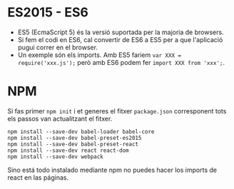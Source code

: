 # ES2015 - ES6
- ES5 (EcmaScript 5) és la versió suportada per la majoria de browsers.
- Si fem el codi en ES6, cal convertir de ES6 a ES5 per a que l'aplicació pugui
  correr en el browser.
- Un exemple són els imports. Amb ES5 fariem `var XXX = require('xxx.js');` però
  amb ES6 podem fer `import XXX from 'xxx';`.

# NPM
Si fas primer `npm init` i et generes el fitxer `package.json` corresponent tots
els passos van actualitzant el fitxer.

```
npm install --save-dev babel-loader babel-core
npm install --save-dev babel-preset-es2015
npm install --save-dev babel-preset-react
npm install --save-dev react react-dom
npm install --save-dev webpack
```

Sino está todo instalado mediante npm no puedes hacer los imports de react en
las páginas.
